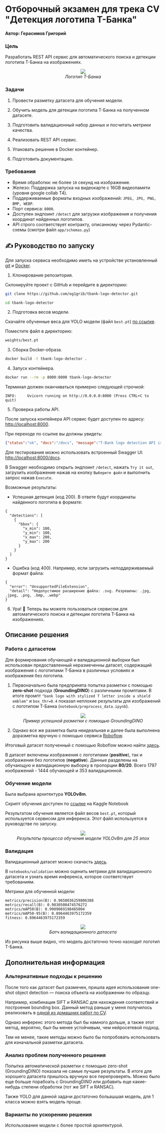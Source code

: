 # Отборочный экзамен для трека CV "Детекция логотипа Т-Банка"

**Автор: Герасимов Григорий**

### Цель

Разработать REST API сервис для автоматического поиска и детекции логотипа Т-Банка на изображениях.

<p align="center">
  <img src="docs/t-bank-logo.png"/>
  <br/>
  <em>Логотип Т-Банка</em>
</p>

### Задачи

1. Провести разметку датасета для обучения модели.

2. Обучить модель для детекции логотипа Т-Банка на полученном датасете.

3. Подготовить валидационный набор данных и посчитать метрики качества.

4. Реализовать REST API сервис.

5. Упаковать решение в Docker контейнер.

6. Подготовить документацию.

### Требования

* Время обработки: не более `10` секунд на изображение.
* Железо: Поддержка запуска на видеокарте с 16GB видеопамяти (уровня google collab T4).
* Поддерживаемые форматы входных изображений: `JPEG, JPG, PNG, BMP, WEBP`.
* Порт сервиса: `8000`.
* Доступен эндпоинт `/detect` для загрузки изображения и получения координат найденных логотипов.
* API строго соответствует контракту, описанному через Pydantic-схемы (смотри файл `app/schemas.py`)


## ✍️ Руководство по запуску

Для запуска сервиса необходимо иметь на устройстве установленный [git](https://git-scm.com/downloads) и [Docker](https://www.docker.com/products/docker-desktop/).

1. Клонирование репозитория.

Склонируйте проект с GitHub и перейдите в директорию:

```bash
git clone https://github.com/og1grib/tbank-logo-detector.git

cd tbank-logo-detector
```

2. Подготовка весов модели.

Скачайте обученные веса для YOLO модели (файл `best.pt`) [по ссылке](https://disk.yandex.ru/d/V8m75dCpDZQF8g). 

Поместите файл в директорию:

```bash
weights/best.pt
```

3. Сборка Docker-образа.

```bash
docker build -t tbank-logo-detector .
```

4. Запуск контейнера.

```bash
docker run --rm -p 8000:8000 tbank-logo-detector
```
Терминал должен оканчиваться примерно следующей строчкой:

```
INFO:     Uvicorn running on http://0.0.0.0:8000 (Press CTRL+C to quit)
```

5. Проверка работы API.

После запуска контейнера API сервис будет доступен по адресу: [http://localhost:8000](http://localhost:8000). 

При переходе по ссылке вы должны увидеть:  
```json
{"status":"ok", "docs":"/docs", "message":"T-Bank logo detection API is running"}
```

Для тестирования можно использовать встроенный Swagger UI: [http://localhost:8000/docs](http://localhost:8000/docs). 

В Swagger необходимо открыть эндпоинт `/detect`, нажать `Try it out`, загрузить изображение нажав на кнопку `Выберите файл` и выполнить запрос нажав `Execute`.

Возможные результаты:

* Успешная детекция (код 200). В ответе будут координаты найденного логотипа в формате:

```
{
  "detections": [
    {
      "bbox": {
        "x_min": 100,
        "y_min": 100,
        "x_max": 200,
        "y_max": 200
      }
    }
  ]
}
```

* Ошибка (код 400). Например, если загрузить неподдерживаемый формат файла:

```
{
  "error": "UnsupportedFileExtension",
  "detail": "Недопустимое расширение файла: .svg. Разрешены: .jpg, .jpeg, .png, .bmp, .webp"
}
```

6. Ура! 🎉 Теперь вы можете пользоваться сервисом для автоматического поиска и детекции логотипа Т-Банка на изображениях.  


## Описание решения

### Работа с датасетом

Для формирования обучающей и валидационной выборки был использован предоставленный неразмеченны датасет, содержащий изображения с логотипами Т-Банка в различных условиях и изображения без логотипа.

1. Первоначально была предпринята попытка разметки с помощью **zero-shot** подхода (**GroundingDINO**) с различными промптами. В итоге промпт `"bank logo with stylized T letter inside a shield emblem"` и `box_thr=0.4` показал неплохие результаты для изображений с логотипом Т-Банка (`notebook/preprocess_data.ipynb`).


<p align="center">
  <img src="docs/output.png"/>
  <br/>
  <em>Пример успешной разметки с помощью GroundingDINO</em>
</p>


2. Однако все же разметка была неидеальная и далее была выполнена доразметка вручную с помощью сервиса [Roboflow](https://roboflow.com/).

Итоговый датасет полученный с помощью Roboflow можно найти [здесь](https://app.roboflow.com/grigorii-byskz/my-first-project-hkgjz/2). 

В датасет включены изображения с логотипами (**positive**), так и изображения без логотипов (**negative**). Данные разделены на обучающую и валидационную выборку в пропорции **80/20**. Всего 1797 изображений - 1444 обучающей и 353 валидационной. 

### Обучение модели

Была выбрана архитектура **YOLOv8m**.

Скрипт обучения доступен по [ссылке](https://www.kaggle.com/code/grishagerasimov01/tbank-yolo-logo-detection) на Kaggle Notebook

Результатом обучения является файл весов `best.pt`, который используется сервисом для инференса. Этот файл используется в руководстве по запуску.

<p align="center">
  <img src="docs/results.png"/>
  <br/>
  <em>Результаты процесса обучения модели YOLOv8m для 25 эпох</em>
</p>

### Валидация 

Валидационный датасет можно скачасть [здесь](https://disk.yandex.ru/d/kvFk4RoyNSFlLQ).

В `notebooks/validation` можно оценить метрики для валидационного датасета и узнать время инференса, которое соответствует требованиям.

Метрики для обученной модели:

```
metrics/precision(B): 0.9658036259806388
metrics/recall(B): 0.9830508474576272
metrics/mAP50(B): 0.9909069198465004
metrics/mAP50-95(B): 0.8964463975172359
fitness: 0.8964463975172359
```

<p align="center">
  <img src="docs/val_batch1_pred.jpg"/>
  <br/>
  <em>Батч валидационного датасета</em>
</p>

Из рисунка выше видно, что модель достаточно точно назходит логотип Т-Банка.


## Дополнительная информация

### Альтернативные подходы к решению

После того как датасет был размечен, пришла идея использования one-shot object detection — поиска объекта на изображении по образцу.

Например, комбинация SIFT и RANSAC для нахождения соответствий и построения bounding box. Данный метод раньше у меня получилось реализовать в [одной из домашних работ по CV](https://colab.research.google.com/drive/1HHbQ8EGfsvqDMGt0tRcNBFOFOWZWMwXk?usp=sharing). 

Однако инференс этого метода был бы намного дольше, а также этот метод, вероятно, был бы менее устойчивым, чем нейросетевой подход.

Тем не менее, такие методы можно было бы попробовать использовать для изначальной разметки датасета.

### Анализ проблем полученного решения

Попытка автоматической разметки с помощью zero-shot (GroundingDINO) показала не самые лучшие результаты. В итоге для хорошего датасета пришлось вручную все перепроверять. Можно было еще больше порабоать с GroundingDINO или добавить еще какие-нибудь степени обработки (тот же SIFT и RANSAC).

Также YOLO для данной задачи достаточно больашшая модель, для 1 класса можно взять модель проще.

### Варианты по ускорению решения

Использование модели с более простой архитектурой.




